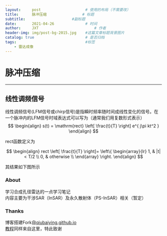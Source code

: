```yaml
---
layout:     post   				    # 使用的布局（不需要改）
title:      脉冲压缩 				# 标题 
subtitle:                     #副标题
date:       2021-04-26 				# 时间
author:     JXT 						# 作者
header-img: img/post-bg-2015.jpg 	#这篇文章标题背景图片
catalog: true 						# 是否归档
tags:								#标签
    - 雷达成像
---
```

# 脉冲压缩
***
## 线性调频信号
线性调频信号(LFM信号或chirp信号)是指瞬时频率随时间成线性变化的信号。在一个脉冲内的LFM信号时域表达式可以写为（通常我们用复数形式表示）  
$$  
\begin{align}
s(t) = \mathrm{rect} \left[ \frac{t}{T} \right] e^{ j\pi kt^2 }
\end{align}  
$$  

$\mathrm{rect}$函数定义为

$$  
\begin{align}
rect \left[ \frac{t}{T} \right]=
\left\{
             \begin{array}{lr}
             1, & |t| < T/2 \\
             0, & otherwise \\
             \end{array}
\right.
\end{align}  
$$  

其结果如下图所示

### About
学习合成孔径雷达的一点学习笔记  
内容主要为干涉SAR（InSAR）及永久散射体（PS-InSAR）相关（暂定）
### Thanks
博客搭建Fork自[qiubaiying.github.io](https://github.com/qiubaiying/qiubaiying.github.io)  
[教程](https://github.com/qiubaiying/qiubaiying.github.io)同样来自这里，特此致谢
